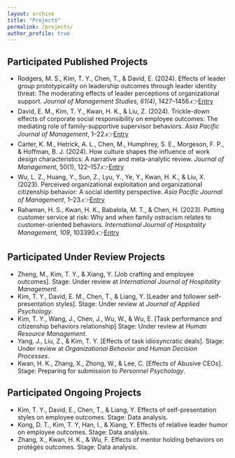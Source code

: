 ```yaml
---
layout: archive
title: "Projects"
permalink: /projects/
author_profile: true
---
```


## Participated Published Projects

* Rodgers, M. S., Kim, T. Y., Chen, T., & David, E. (2024). Effects of leader group prototypicality on leadership outcomes through leader identity threat: The moderating effects of leader perceptions of organizational support. *Journal of Management Studies, 61(4)*, 1427–1456.👉[Entry](https://doi.org/10.1111/joms.12927)
* David, E. M., Kim, T. Y., Kwan, H. K., & Liu, Z. (2024). Trickle-down effects of corporate social responsibility on employee outcomes: The mediating role of family-supportive supervisor behaviors. *Asia Pacific Journal of Management*, 1–22.👉[Entry](https://doi.org/10.1007/s10490-024-09994-w)
* Carter, K. M., Hetrick, A. L., Chen, M., Humphrey, S. E., Morgeson, F. P., & Hoffman, B. J. (2024). How culture shapes the influence of work design characteristics: A narrative and meta-analytic review. *Journal of Management*, 50(1), 122–157.👉[Entry](https://doi.org/10.1177/01492063231179405)
* Wu, L. Z., Huang, Y., Sun, Z., Lyu, Y., Ye, Y., Kwan, H. K., & Liu, X. (2023). Perceived organizational exploitation and organizational citizenship behavior: A social identity perspective. *Asia Pacific Journal of Management*, 1–23.👉[Entry](https://doi.org/10.1007/s10490-023-09919-z)
* Rahaman, H. S., Kwan, H. K., Babalola, M. T., & Chen, H. (2023). Putting customer service at risk: Why and when family ostracism relates to customer-oriented behaviors. *International Journal of Hospitality Management, 109*, 103390.👉[Entry](https://doi.org/10.1016/j.ijhm.2022.103390)

## Participated Under Review Projects

* Zheng, M., Kim, T. Y., & Xiang, Y. [Job crafting and employee outcomes]. Stage: Under review at *International Journal of Hospitality Management*.
* Kim, T. Y., David, E. M., Chen, T., & Liang, Y. [Leader and follower self-presentation styles]. Stage: Under review at *Journal of Applied Psychology*.
* Kim, T. Y., Wang, J., Chen, J., Wu, W., & Wu, E. [Task performance and citizenship behaviors relationship] Stage: Under review at *Human Resource Management*.
* Yang, J., Liu, Z., & Kim, T. Y. [Effects of task idiosyncratic deals]. Stage: Under review at *Organizational Behavior and Human Decision Processes*.
* Kwan, H. K., Zhang, X., Zhong, W., & Lee, C. [Effects of Abusive CEOs]. Stage: Preparing for submission to *Personnel Psychology*.

## Participated Ongoing Projects

* Kim, T. Y., David, E., Chen, T., & Liang, Y. Effects of self-presentation styles on employee outcomes. Stage: Data analysis.
* Kong, D. T., Kim, T. Y, Han, I., & Xiang, Y. Effects of relative leader humor on employee outcomes. Stage: Data analysis.
* Zhang, X., Kwan, H. K., & Wu, F. Effects of mentor holding behaviors on protégés outcomes. Stage: Data analysis.

